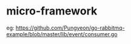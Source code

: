 # micro-framework

eg: https://github.com/Pungyeon/go-rabbitmq-example/blob/master/lib/event/consumer.go